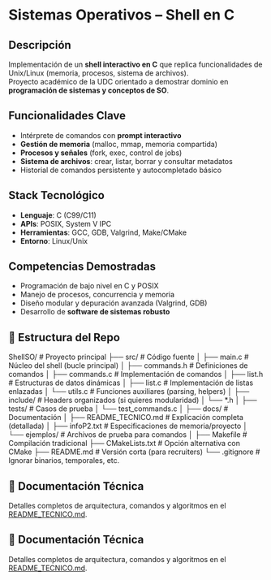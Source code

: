 #  Sistemas Operativos – Shell en C  

## Descripción  
Implementación de un **shell interactivo en C** que replica funcionalidades de Unix/Linux (memoria, procesos, sistema de archivos).  
Proyecto académico de la UDC orientado a demostrar dominio en **programación de sistemas y conceptos de SO**.  

## Funcionalidades Clave  
- Intérprete de comandos con **prompt interactivo**  
- **Gestión de memoria** (malloc, mmap, memoria compartida)  
- **Procesos y señales** (fork, exec, control de jobs)  
- **Sistema de archivos**: crear, listar, borrar y consultar metadatos  
- Historial de comandos persistente y autocompletado básico  

##  Stack Tecnológico  
- **Lenguaje**: C (C99/C11)  
- **APIs**: POSIX, System V IPC  
- **Herramientas**: GCC, GDB, Valgrind, Make/CMake  
- **Entorno**: Linux/Unix  

## Competencias Demostradas  
- Programación de bajo nivel en C y POSIX  
- Manejo de procesos, concurrencia y memoria  
- Diseño modular y depuración avanzada (Valgrind, GDB)  
- Desarrollo de **software de sistemas robusto**  

## 📂 Estructura del Repo  
ShellSO/                         # Proyecto principal
├── src/                         # Código fuente
│   ├── main.c                   # Núcleo del shell (bucle principal)
│   ├── commands.h               # Definiciones de comandos
│   ├── commands.c               # Implementación de comandos
│   ├── list.h                   # Estructuras de datos dinámicas
│   ├── list.c                   # Implementación de listas enlazadas
│   └── utils.c                  # Funciones auxiliares (parsing, helpers)
│
├── include/                     # Headers organizados (si quieres modularidad)
│   └── *.h
│
├── tests/                       # Casos de prueba
│   └── test_commands.c
│
├── docs/                        # Documentación
│   ├── README_TECNICO.md        # Explicación completa (detallada)
│   ├── infoP2.txt               # Especificaciones de memoria/proyecto
│   └── ejemplos/                # Archivos de prueba para comandos
│
├── Makefile                     # Compilación tradicional
├── CMakeLists.txt               # Opción alternativa con CMake
├── README.md                    # Versión corta (para recruiters)
└── .gitignore                   # Ignorar binarios, temporales, etc.


## 🔗 Documentación Técnica  
Detalles completos de arquitectura, comandos y algoritmos en el [README_TECNICO.md](README_TECNICO.md).  

## 🔗 Documentación Técnica  
Detalles completos de arquitectura, comandos y algoritmos en el [README_TECNICO.md](README_TECNICO.md).  

